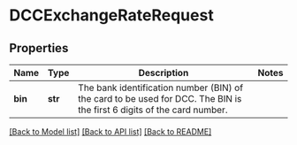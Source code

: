 # DCCExchangeRateRequest

## Properties
Name | Type | Description | Notes
------------ | ------------- | ------------- | -------------
**bin** | **str** | The bank identification number (BIN) of the card to be used for DCC. The BIN is the first 6 digits of the card number. | 

[[Back to Model list]](../README.md#documentation-for-models) [[Back to API list]](../README.md#documentation-for-api-endpoints) [[Back to README]](../README.md)


